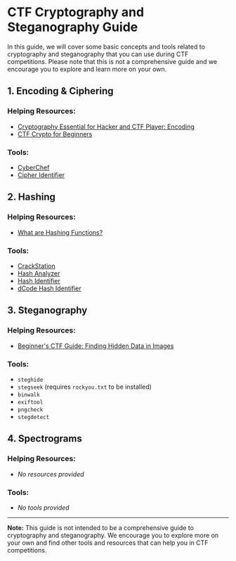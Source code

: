 # CTF Cryptography and Steganography Guide

In this guide, we will cover some basic concepts and tools related to cryptography and steganography that you can use during CTF competitions. Please note that this is not a comprehensive guide and we encourage you to explore and learn more on your own.

## 1. Encoding & Ciphering

### Helping Resources:
- [Cryptography Essential for Hacker and CTF Player: Encoding](https://infosecwriteups.com/cryptography-essential-for-h4ck3r-and-ctf-player-0x1-encoding-b638ab5821a9)
- [CTF Crypto for Beginners](https://charcharbinks.com/post/ctf_crypto_for_beginners/)

### Tools:
- [CyberChef](https://gchq.github.io/CyberChef/)
- [Cipher Identifier](https://www.dcode.fr/cipher-identifier)

## 2. Hashing

### Helping Resources:
- [What are Hashing Functions?](https://ctf101.org/cryptography/what-are-hashing-functions/)

### Tools:
- [CrackStation](https://crackstation.net/)
- [Hash Analyzer](https://www.tunnelsup.com/hash-analyzer/)
- [Hash Identifier](https://hashes.com/en/tools/hash_identifier)
- [dCode Hash Identifier](https://www.dcode.fr/hash-identifier)

## 3. Steganography

### Helping Resources:
- [Beginner's CTF Guide: Finding Hidden Data in Images](https://infosecwriteups.com/beginners-ctf-guide-finding-hidden-data-in-images-e3be9e34ae0d)

### Tools:
- `steghide`
- `stegseek` (requires `rockyou.txt` to be installed)
- `binwalk`
- `exiftool`
- `pngcheck`
- `stegdetect`

## 4. Spectrograms

### Helping Resources:
- *No resources provided*

### Tools:
- *No tools provided*

---

**Note:** This guide is not intended to be a comprehensive guide to cryptography and steganography. We encourage you to explore more on your own and find other tools and resources that can help you in CTF competitions.
